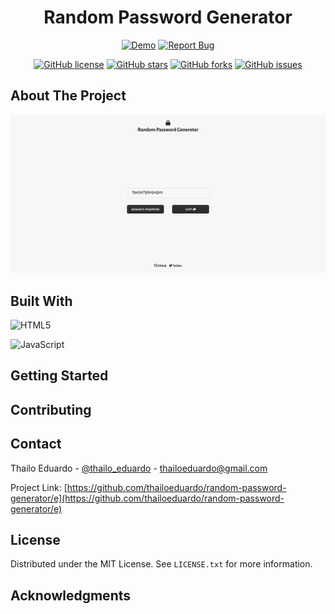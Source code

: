 <h1 align="center">Random Password Generator</h3>

<div align="center">

  [![Demo](https://img.shields.io/badge/-live%20project-brightgreen?style=for-the-badge)](https://thailoeduardo.github.io/random-password-generator/)
  [![Report Bug](https://img.shields.io/badge/-Report%20Bug-critical?style=for-the-badge)](https://)

  [![GitHub license](https://img.shields.io/github/license/thailoeduardo/template-for-projects?style=for-the-badge)](https://github.com/thailoeduardo/template-for-projects/blob/master/LICENSE)
  [![GitHub stars](https://img.shields.io/github/stars/thailoeduardo/template-for-projects?style=for-the-badge)](https://github.com/thailoeduardo/template-for-projects/stargazers)
  [![GitHub forks](https://img.shields.io/github/forks/thailoeduardo/template-for-projects?style=for-the-badge)](https://github.com/thailoeduardo/template-for-projects/network)
  [![GitHub issues](https://img.shields.io/github/issues/thailoeduardo/template-for-projects?style=for-the-badge)](https://github.com/thailoeduardo/template-for-projects/issues)

</div>

## About The Project

<div align="center">

  ![thumbnail project](https://github.com/thailoeduardo/random-password-generator/blob/master/banner.png)
  
</div>


## Built With

![HTML5](https://img.shields.io/badge/html5-%23E34F26.svg?style=for-the-badge&logo=html5&logoColor=white)

![JavaScript](https://img.shields.io/badge/javascript-%23323330.svg?style=for-the-badge&logo=javascript&logoColor=%23F7DF1E)

## Getting Started

## Contributing

## Contact

Thailo Eduardo - [@thailo_eduardo](https://twitter.com/thailo_eduardo) - thailoeduardo@gmail.com

Project Link: [https://github.com/thailoeduardo/random-password-generator/e](https://github.com/thailoeduardo/random-password-generator/e)



## License

Distributed under the MIT License. See `LICENSE.txt` for more information.


## Acknowledgments
